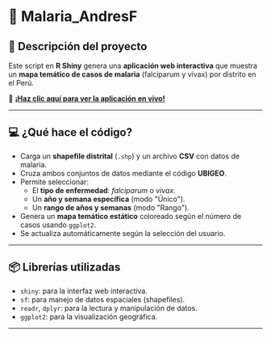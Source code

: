 # 🦟 Malaria_AndresF

## 📌 Descripción del proyecto

Este script en **R Shiny** genera una **aplicación web interactiva** que muestra un **mapa temático de casos de malaria** (falciparum y vivax) por distrito en el Perú.

🔗 **[¡Haz clic aquí para ver la aplicación en vivo!](https://andresfigueroa.shinyapps.io/data/)**

---

## 💻 ¿Qué hace el código?

- Carga un **shapefile distrital** (`.shp`) y un archivo **CSV** con datos de malaria.
- Cruza ambos conjuntos de datos mediante el código **UBIGEO**.
- Permite seleccionar:
  - El **tipo de enfermedad**: *falciparum* o *vivax*.
  - Un **año y semana específica** (modo "Único").
  - Un **rango de años y semanas** (modo "Rango").
- Genera un **mapa temático estático** coloreado según el número de casos usando `ggplot2`.
- Se actualiza automáticamente según la selección del usuario.

---

## 📦 Librerías utilizadas

- `shiny`: para la interfaz web interactiva.
- `sf`: para manejo de datos espaciales (shapefiles).
- `readr`, `dplyr`: para la lectura y manipulación de datos.
- `ggplot2`: para la visualización geográfica.

---
